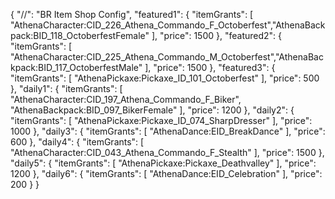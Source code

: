{
  "//": "BR Item Shop Config",
  "featured1": {
    "itemGrants": [
      "AthenaCharacter:CID_226_Athena_Commando_F_Octoberfest","AthenaBackpack:BID_118_OctoberfestFemale"
    ],
    "price": 1500
  },
  "featured2": {
    "itemGrants": [
      "AthenaCharacter:CID_225_Athena_Commando_M_Octoberfest","AthenaBackpack:BID_117_OctoberfestMale"
    ],
    "price": 1500
  },
  "featured3": {
    "itemGrants": [
      "AthenaPickaxe:Pickaxe_ID_101_Octoberfest"
    ],
    "price": 500
  },
  "daily1": {
    "itemGrants": [
      "AthenaCharacter:CID_197_Athena_Commando_F_Biker", "AthenaBackpack:BID_097_BikerFemale"
    ],
    "price": 1200
  },
  "daily2": {
    "itemGrants": [
      "AthenaPickaxe:Pickaxe_ID_074_SharpDresser"
    ],
    "price": 1000
  },
  "daily3": {
    "itemGrants": [
      "AthenaDance:EID_BreakDance"
    ],
    "price": 600
  },
  "daily4": {
    "itemGrants": [
      "AthenaCharacter:CID_043_Athena_Commando_F_Stealth"
    ],
    "price": 1500
  },
  "daily5": {
    "itemGrants": [
      "AthenaPickaxe:Pickaxe_Deathvalley"
    ],
    "price": 1200
  },
  "daily6": {
    "itemGrants": [
      "AthenaDance:EID_Celebration"
    ],
    "price": 200
  }
}
